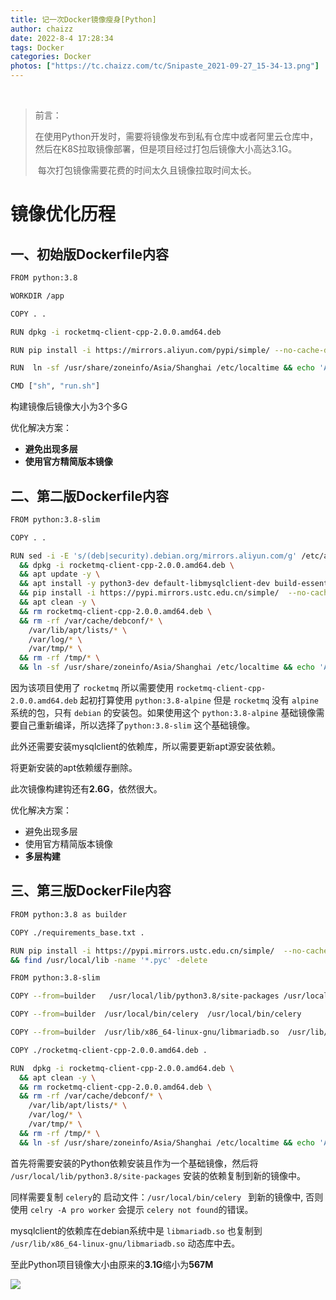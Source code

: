 ```yaml
---
title: 记一次Docker镜像瘦身[Python]
author: chaizz
date: 2022-8-4 17:28:34
tags: Docker
categories: Docker
photos: ["https://tc.chaizz.com/tc/Snipaste_2021-09-27_15-34-13.png"]
---
```


​      

<!--more-->

> 前言：
>
> ​	在使用Python开发时，需要将镜像发布到私有仓库中或者阿里云仓库中，然后在K8S拉取镜像部署，但是项目经过打包后镜像大小高达3.1G。
>
> ​	每次打包镜像需要花费的时间太久且镜像拉取时间太长。



# 镜像优化历程

## 一、初始版Dockerfile内容

```sh
FROM python:3.8

WORKDIR /app

COPY . .

RUN dpkg -i rocketmq-client-cpp-2.0.0.amd64.deb 

RUN pip install -i https://mirrors.aliyun.com/pypi/simple/ --no-cache-dir -r requirements.txt

RUN  ln -sf /usr/share/zoneinfo/Asia/Shanghai /etc/localtime && echo 'Asia/Shanghai' >/etc/timezone

CMD ["sh", "run.sh"]
```



构建镜像后镜像大小为3个多G

优化解决方案：

- **避免出现多层**
- **使用官方精简版本镜像**



## 二、第二版Dockerfile内容

```sh
FROM python:3.8-slim

COPY . .

RUN sed -i -E 's/(deb|security).debian.org/mirrors.aliyun.com/g' /etc/apt/sources.list \
  && dpkg -i rocketmq-client-cpp-2.0.0.amd64.deb \
  && apt update -y \
  && apt install -y python3-dev default-libmysqlclient-dev build-essential \
  && pip install -i https://pypi.mirrors.ustc.edu.cn/simple/  --no-cache-dir -r requirements_base.txt \
  && apt clean -y \
  && rm rocketmq-client-cpp-2.0.0.amd64.deb \
  && rm -rf /var/cache/debconf/* \
    /var/lib/apt/lists/* \
    /var/log/* \
    /var/tmp/* \
  && rm -rf /tmp/* \
  && ln -sf /usr/share/zoneinfo/Asia/Shanghai /etc/localtime && echo 'Asia/Shanghai' >/etc/timezone
```



因为该项目使用了 `rocketmq` 所以需要使用 `rocketmq-client-cpp-2.0.0.amd64.deb` 起初打算使用 `python:3.8-alpine` 但是 `rocketmq` 没有 `alpine` 系统的包，只有 `debian` 的安装包。如果使用这个 `python:3.8-alpine`  基础镜像需要自己重新编译，所以选择了`python:3.8-slim` 这个基础镜像。

此外还需要安装mysqlclient的依赖库，所以需要更新apt源安装依赖。

将更新安装的apt依赖缓存删除。

此次镜像构建钩还有**2.6G**，依然很大。

优化解决方案：

- 避免出现多层
- 使用官方精简版本镜像
- **多层构建**



## 三、第三版DockerFile内容

```sh
FROM python:3.8 as builder

COPY ./requirements_base.txt .

RUN pip install -i https://pypi.mirrors.ustc.edu.cn/simple/  --no-cache-dir -r requirements_base.txt \
&& find /usr/local/lib -name '*.pyc' -delete

FROM python:3.8-slim

COPY --from=builder   /usr/local/lib/python3.8/site-packages /usr/local/lib/python3.8/site-packages

COPY --from=builder  /usr/local/bin/celery  /usr/local/bin/celery

COPY --from=builder  /usr/lib/x86_64-linux-gnu/libmariadb.so  /usr/lib/x86_64-linux-gnu/libmariadb.so

COPY ./rocketmq-client-cpp-2.0.0.amd64.deb .

RUN  dpkg -i rocketmq-client-cpp-2.0.0.amd64.deb \
  && apt clean -y \
  && rm rocketmq-client-cpp-2.0.0.amd64.deb \
  && rm -rf /var/cache/debconf/* \
    /var/lib/apt/lists/* \
    /var/log/* \
    /var/tmp/* \
  && rm -rf /tmp/* \
  && ln -sf /usr/share/zoneinfo/Asia/Shanghai /etc/localtime && echo 'Asia/Shanghai' >/etc/timezone
```



首先将需要安装的Python依赖安装且作为一个基础镜像，然后将 `/usr/local/lib/python3.8/site-packages` 安装的依赖复制到新的镜像中。

同样需要复制 `celery`的 启动文件：`/usr/local/bin/celery ` 到新的镜像中, 否则使用 `celry -A pro worker` 会提示 `celery not found`的错误。

mysqlclient的依赖库在debian系统中是 `libmariadb.so` 也复制到 `/usr/lib/x86_64-linux-gnu/libmariadb.so` 动态库中去。



至此Python项目镜像大小由原来的**3.1G**缩小为**567M**

![](https://tc.chaizz.com/Snipaste_2022-08-04_18-05-28.png)
